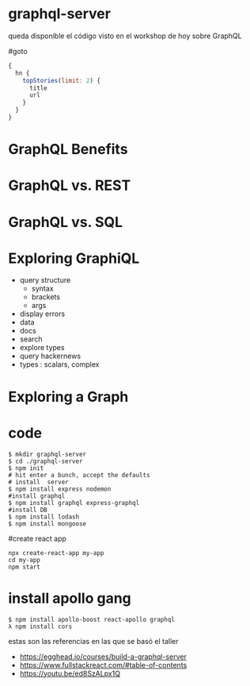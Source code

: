 # graphql-server
queda disponible el código visto en el workshop de hoy sobre GraphQL

#goto
```javascript
{
  hn {
    topStories(limit: 2) {
      title
      url
    }
  }
}
```
# GraphQL Benefits
# GraphQL vs. REST
# GraphQL vs. SQL
# Exploring GraphiQL
  - query structure
    - syntax
    - brackets
    - args
  - display errors
  - data
  - docs
  - search
  - explore types
  - query hackernews
  - types : scalars, complex

# Exploring a Graph
# code
```
$ mkdir graphql-server
$ cd ./graphql-server
$ npm init
# hit enter a bunch, accept the defaults
# install  server
$ npm install express nodemon
#install graphql
$ npm install graphql express-graphql
#install DB
$ npm install lodash 
$ npm install mongoose
```
#create react app
```
npx create-react-app my-app
cd my-app
npm start
```
# install apollo gang
```
$ npm install apollo-boost react-apollo graphql
λ npm install cors
 ```

estas son las referencias en las que se basó el taller
- https://egghead.io/courses/build-a-graphql-server
- https://www.fullstackreact.com/#table-of-contents
- https://youtu.be/ed8SzALpx1Q
